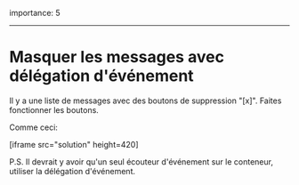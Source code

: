 importance: 5

---

# Masquer les messages avec délégation d'événement

Il y a une liste de messages avec des boutons de suppression "[x]". Faites fonctionner les boutons.

Comme ceci:

[iframe src="solution" height=420]

P.S. Il devrait y avoir qu'un seul écouteur d'événement sur le conteneur, utiliser la délégation d'événement.
